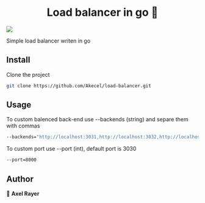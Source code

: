 <h1 align="center">Load balancer in go 🔀</h1>
<p>
  <img src="https://img.shields.io/badge/version-0.0.1-blue.svg?cacheSeconds=2592000" />
</p>

Simple load balancer writen in go

## Install

Clone the project

```sh
git clone https://github.com/Akecel/load-balancer.git
```

## Usage

To custom balenced back-end use --backends (string) and separe them with commas

```sh
--backends="http://localhost:3031,http://localhost:3032,http://localhost:3033,http://localhost:3034"
```
To custom port use --port (int), default port is 3030

```sh
--port=8000
```

## Author

👤 **Axel Rayer**
